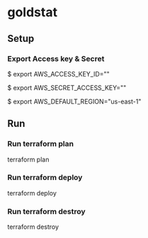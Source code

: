 # goldstat

## Setup

### Export Access key & Secret
$ export AWS_ACCESS_KEY_ID=""

$ export AWS_SECRET_ACCESS_KEY=""

$ export AWS_DEFAULT_REGION="us-east-1"


## Run

### Run terraform plan
terraform plan

### Run terraform deploy
terraform deploy

### Run terraform destroy
terraform destroy
